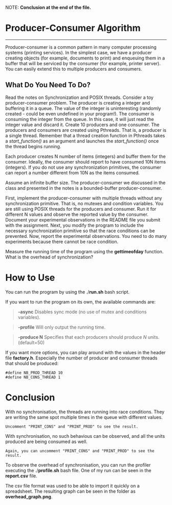 NOTE: **Conclusion at the end of the file.**


# Producer-Consumer Algorithm
-----------------------------------------

Producer-consumer is a common pattern in many computer processing systems (printing services). In the simplest case, we have a producer creating objects (for example, documents to print) and enqueuing them in a buffer that will be serviced by the consumer (for example, printer server). You can easily extend this to multiple producers and consumers.


## What Do You Need To Do?

Read the notes on Synchronization and POSIX threads.
Consider a toy producer-consumer problem. The producer is creating a integer and buffering it in a queue. The value of the integer is uninteresting (randomly created - could be even undefined in your program!). The consumer is consuming the integer from the queue. In this case, it will just read the integer value and discard it. Create 10 producers and one consumer. The producers and consumers are created using Pthreads. That is, a producer is a single thread.
Remember that a thread creation function in Pthreads takes a *start_function()* as an argument and launches the *start_function()* once the thread begins running.

Each producer creates N number of items (integers) and buffer them for the consumer. Ideally, the consumer should report to have consumed 10N items (integers). If you do not use any synchronization primitives, the consumer can report a number different from 10N as the items consumed.

Assume an infinite buffer size. The producer-consumer we discussed in the class and presented in the notes is a bounded-buffer producer-consumer.

First, implement the producer-consumer with multiple threads without any
synchronization primitive. That is, no mutexes and condition variables. You are still using POSIX threads for the producers and consumer. Run it for different N values and observe the reported value by the consumer. Document your experimental observations in the README file you submit with the assignment.
Next, you modify the program to include the necessary synchronization primitive so that the race conditions can be prevented. Now, report the experimental observations. You need to do many experiments because there cannot be race condition.

Measure the running time of the program using the **gettimeofday** function.
What is the overhead of synchronization?


# How to Use

You can run the program by using the ./**run.sh** bash script.

If you want to run the program on its own, the available commands are:

>**-async**	Disables sync mode (no use of mutex and conditions variables).

>**-profile**	Will only output the running time.

>**-produce N**	Specifies that each producers should produce *N* units. (default=50)

If you want more options, you can play around with the values in the header file **factory.h**. Especially the number of producer and consumer threads that should be produced:

	#define NB_PROD_THREAD 10
	#define NB_CONS_THREAD 1

# Conclusion

With no synchronisation, the threads are running into race conditions. They are writing the same spot multiple times in the queue with different values.

	Uncomment "PRINT_CONS" and "PRINT_PROD" to see the result.

With synchronisation, no such behavious can be observed, and all the units produced are being consumed as well.

	Again, you can uncomment "PRINT_CONS" and "PRINT_PROD" to see the result.

To observe the overhead of synchronisation, you can run the profiler executing the ./**profile.sh** bash file. One of my run can be seen in the **report.csv** file.

The csv file format was used to be able to import it quickly on a spreadsheet. The resulting graph can be seen in the folder as **overhead_graph.png**.


